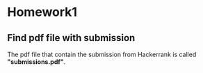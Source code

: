 # Homework1

## Find pdf file with submission
The pdf file that contain the submission from Hackerrank is called **"submissions.pdf"**.  


